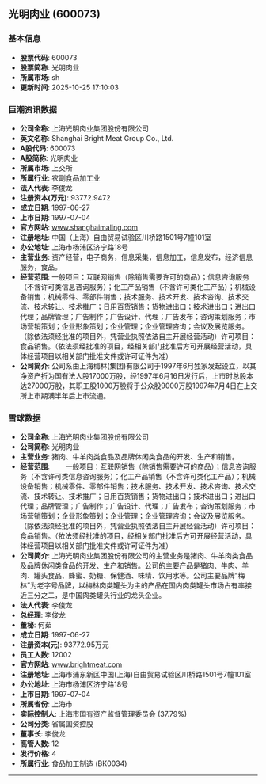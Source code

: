 ## 光明肉业 (600073)

### 基本信息

- **股票代码**: 600073
- **股票简称**: 光明肉业
- **所属市场**: sh
- **更新时间**: 2025-10-25 17:10:03

### 巨潮资讯数据

- **公司全称**: 上海光明肉业集团股份有限公司
- **英文名称**: Shanghai Bright Meat Group Co., Ltd.
- **A股代码**: 600073
- **A股简称**: 光明肉业
- **所属市场**: 上交所
- **所属行业**: 农副食品加工业
- **法人代表**: 李俊龙
- **注册资本(万元)**: 93772.9472
- **成立日期**: 1997-06-27
- **上市日期**: 1997-07-04
- **官方网站**: www.shanghaimaling.com
- **注册地址**: 中国（上海）自由贸易试验区川桥路1501号7幢101室
- **办公地址**: 上海市杨浦区济宁路18号
- **主营业务**: 资产经营，电子商务，信息采集，信息加工，信息发布，经济信息服务，食品。
- **经营范围**: 一般项目：互联网销售（除销售需要许可的商品）；信息咨询服务（不含许可类信息咨询服务）；化工产品销售（不含许可类化工产品）；机械设备销售；机械零件、零部件销售；技术服务、技术开发、技术咨询、技术交流、技术转让、技术推广；日用百货销售；货物进出口；技术进出口；进出口代理；品牌管理；广告制作；广告设计、代理；广告发布；咨询策划服务；市场营销策划；企业形象策划；企业管理；企业管理咨询；会议及展览服务。（除依法须经批准的项目外，凭营业执照依法自主开展经营活动）许可项目：食品销售。（依法须经批准的项目，经相关部门批准后方可开展经营活动，具体经营项目以相关部门批准文件或许可证件为准）
- **公司简介**: 公司系由上海梅林(集团)有限公司于1997年6月独家发起设立，以其净资产折为国有法人股17000万股，经1997年6月16日发行后，上市时总股本达27000万股，其职工股1000万股将于公众股9000万股1997年7月4日在上交所上市期满半年后上市流通。

### 雪球数据

- **公司全称**: 上海光明肉业集团股份有限公司
- **公司简称**: 光明肉业
- **主营业务**: 猪肉、牛羊肉类食品及品牌休闲类食品的开发、生产和销售。
- **经营范围**: 　　一般项目：互联网销售（除销售需要许可的商品）；信息咨询服务（不含许可类信息咨询服务）；化工产品销售（不含许可类化工产品）；机械设备销售；机械零件、零部件销售；技术服务、技术开发、技术咨询、技术交流、技术转让、技术推广；日用百货销售；货物进出口；技术进出口；进出口代理；品牌管理；广告制作；广告设计、代理；广告发布；咨询策划服务；市场营销策划；企业形象策划；企业管理；企业管理咨询；会议及展览服务。（除依法须经批准的项目外，凭营业执照依法自主开展经营活动）许可项目：食品销售。（依法须经批准的项目，经相关部门批准后方可开展经营活动，具体经营项目以相关部门批准文件或许可证件为准）
- **公司简介**: 上海光明肉业集团股份有限公司的主营业务是猪肉、牛羊肉类食品及品牌休闲类食品的开发、生产和销售。公司的主要产品是猪肉、牛肉、羊肉、罐头食品、蜂蜜、奶糖、保健酒、味精、饮用水等。公司主要品牌“梅林”为老字号品牌，以梅林肉类罐头为主的产品在国内肉类罐头市场占有率接近三分之二，是中国肉类罐头行业的龙头企业。
- **法人代表**: 李俊龙
- **总经理**: 李俊龙
- **董秘**: 何茹
- **成立日期**: 1997-06-27
- **注册资本(元)**: 93772.95万元
- **员工人数**: 12002
- **官方网站**: www.brightmeat.com
- **注册地址**: 上海市浦东新区中国(上海)自由贸易试验区川桥路1501号7幢101室
- **办公地址**: 上海市杨浦区济宁路18号
- **上市日期**: 1997-07-04
- **所属省份**: 上海市
- **实际控制人**: 上海市国有资产监督管理委员会 (37.79%)
- **公司分类**: 省属国资控股
- **董事长**: 李俊龙
- **高管人数**: 12
- **发行价格**: 4
- **所属行业**: 食品加工制造 (BK0034)

---